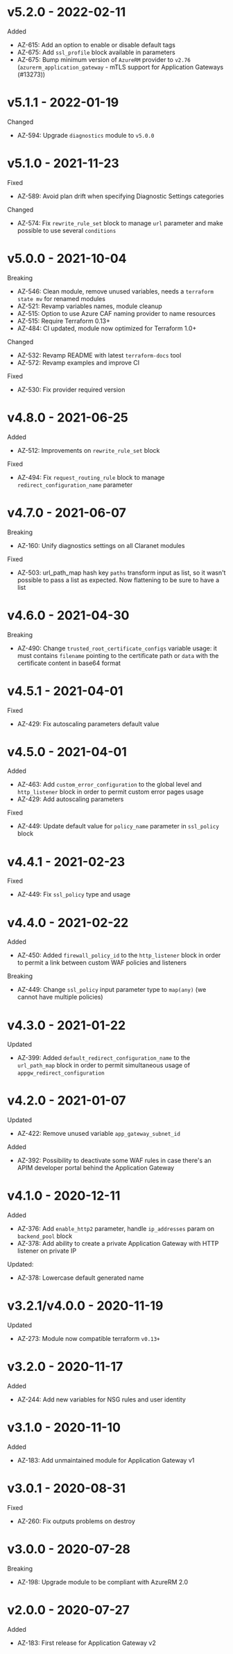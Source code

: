 # v5.2.0 - 2022-02-11

Added
  * AZ-615: Add an option to enable or disable default tags
  * AZ-675: Add `ssl_profile` block available in parameters
  * AZ-675: Bump minimum version of `AzureRM` provider to `v2.76` (`azurerm_application_gateway` - mTLS support for Application Gateways (#13273))

# v5.1.1 - 2022-01-19

Changed
  * AZ-594: Upgrade `diagnostics` module to `v5.0.0`

# v5.1.0 - 2021-11-23

Fixed
  * AZ-589: Avoid plan drift when specifying Diagnostic Settings categories

Changed
  * AZ-574: Fix `rewrite_rule_set` block to manage `url` parameter and make possible to use several `conditions`

# v5.0.0 - 2021-10-04

Breaking
  * AZ-546: Clean module, remove unused variables, needs a `terraform state mv` for renamed modules
  * AZ-521: Revamp variables names, module cleanup
  * AZ-515: Option to use Azure CAF naming provider to name resources
  * AZ-515: Require Terraform 0.13+
  * AZ-484: CI updated, module now optimized for Terraform 1.0+

Changed
  * AZ-532: Revamp README with latest `terraform-docs` tool
  * AZ-572: Revamp examples and improve CI

Fixed
  * AZ-530: Fix provider required version

# v4.8.0 - 2021-06-25

Added
  * AZ-512: Improvements on `rewrite_rule_set` block

Fixed
  * AZ-494: Fix `request_routing_rule` block to manage `redirect_configuration_name` parameter

# v4.7.0 - 2021-06-07

Breaking
  * AZ-160: Unify diagnostics settings on all Claranet modules

Fixed
  * AZ-503: url_path_map hash key `paths` transform input as list, so it wasn't possible to pass a list as expected. Now flattening to be sure to have a list

# v4.6.0 - 2021-04-30

Breaking
  * AZ-490: Change `trusted_root_certificate_configs` variable usage: it must contains `filename` pointing to the certificate path or `data` with the certificate content in base64 format

# v4.5.1 - 2021-04-01

Fixed
  * AZ-429: Fix autoscaling parameters default value

# v4.5.0 - 2021-04-01

Added
  * AZ-463: Add `custom_error_configuration` to the global level and `http_listener` block in order to permit custom error pages usage
  * AZ-429: Add autoscaling parameters

Fixed
  * AZ-449: Update default value for `policy_name` parameter in `ssl_policy` block

# v4.4.1 - 2021-02-23

Fixed
  * AZ-449: Fix `ssl_policy` type and usage

# v4.4.0 - 2021-02-22

Added
  * AZ-450: Added `firewall_policy_id` to the `http_listener` block in order to permit a link between custom WAF policies and listeners

Breaking
  * AZ-449: Change `ssl_policy` input parameter type to `map(any)` (we cannot have multiple policies)

# v4.3.0 - 2021-01-22

Updated
  * AZ-399: Added `default_redirect_configuration_name` to the `url_path_map` block in order to permit simultaneous usage of `appgw_redirect_configuration`

# v4.2.0 - 2021-01-07

Updated
  * AZ-422: Remove unused variable `app_gateway_subnet_id`

Added
  * AZ-392: Possibility to deactivate some WAF rules in case there's an APIM developer portal behind the Application Gateway

# v4.1.0 - 2020-12-11

Added
  * AZ-376: Add `enable_http2` parameter, handle `ip_addresses` param on `backend_pool` block
  * AZ-378: Add ability to create a private Application Gateway with HTTP listener on private IP

Updated:
  * AZ-378: Lowercase default generated name

# v3.2.1/v4.0.0 - 2020-11-19

Updated
  * AZ-273: Module now compatible terraform `v0.13+`

# v3.2.0 - 2020-11-17

Added
  * AZ-244: Add new variables for NSG rules and user identity

# v3.1.0 - 2020-11-10

Added
  * AZ-183: Add unmaintained module for Application Gateway v1

# v3.0.1 - 2020-08-31

Fixed
  * AZ-260: Fix outputs problems on destroy

# v3.0.0 - 2020-07-28

Breaking
  * AZ-198: Upgrade module to be compliant with AzureRM 2.0

# v2.0.0 - 2020-07-27

Added
  * AZ-183: First release for Application Gateway v2
